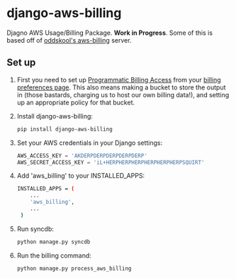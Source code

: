 django-aws-billing
==================

Djagno AWS Usage/Billing Package. **Work in Progress**. Some of this is based off of [oddskool's aws-billing](https://github.com/oddskool/aws_billing) server.

## Set up

1. First you need to set up [Programmatic Billing
Access](http://docs.aws.amazon.com/awsaccountbilling/latest/about/programaccess.html) from your [billing preferences
page](https://portal.aws.amazon.com/gp/aws/developer/account?ie=UTF8&action=billing-preferences). This also means making
a bucket to store the output in (those bastards, charging us to host our own billing data!), and setting up an
appropriate policy for that bucket.

1. Install django-aws-billing:

    ```bash
    pip install django-aws-billing
    ```

1. Set your AWS credentials in your Django settings:

    ```python
   AWS_ACCESS_KEY = 'AKDERPDERPDERPDERPDERP'
   AWS_SECRET_ACCESS_KEY = 'iL+HERPHERPHERPHERPHERPHERPSQUIRT'
    ```

1. Add 'aws\_billing' to your INSTALLED\_APPS:

    ```bash
    INSTALLED_APPS = (
        ...
        'aws_billing',
        ...
     )
    ```

1. Run syncdb:

    ```bash
    python manage.py syncdb
    ```

1. Run the billing command:

    ```bash
    python manage.py process_aws_billing
    ```
